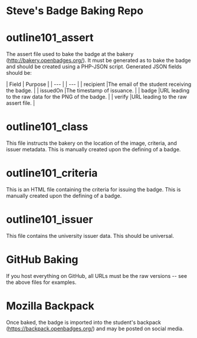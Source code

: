 # Steve's Badge Baking Repo

# outline101_assert
The assert file used to bake the badge at the bakery (http://bakery.openbadges.org/).  It must be generated as to bake the badge and should be created using a PHP-JSON script.  Generated JSON fields should be:

| Field | Purpose |
| --- | | --- |
| recipient |The email of the student receiving the badge. |
| issuedOn |The timestamp of issuance. |
| badge |URL leading to the raw data for the PNG of the badge. |
| verify |URL leading to the raw assert file. |

# outline101_class
This file instructs the bakery on the location of the image, criteria, and issuer metadata.  This is manually created upon the defining of a badge.

# outline101_criteria
This is an HTML file containing the criteria for issuing the badge. This is manually created upon the defining of a badge.

# outline101_issuer
This file contains the university issuer data.  This should be universal.

# GitHub Baking
If you host everything on GitHub, all URLs must be the raw versions -- see the above files for examples.

# Mozilla Backpack
Once baked, the badge is imported into the student's backpack (https://backpack.openbadges.org/) and may be posted on social media.

